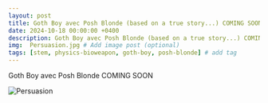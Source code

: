 ```yaml
---
layout: post
title: Goth Boy avec Posh Blonde (based on a true story...) COMING SOON
date: 2024-10-18 00:00:00 +0400
description: Goth Boy avec Posh Blonde (based on a true story...) COMING SOON # Add post description (optional)
img:  Persuasion.jpg # Add image post (optional)
tags: [stem, physics-bioweapon, goth-boy, posh-blonde] # add tag
---
```


Goth Boy avec Posh Blonde COMING SOON

![Persuasion]({{site.baseurl}}/assets/img/Persuasion.jpg)
